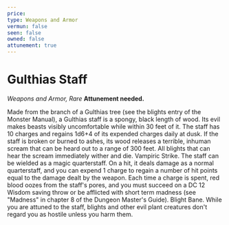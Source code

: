 ```yaml
---
price: 
type: Weapons and Armor
vermun: false
seen: false
owned: false
attunement: true
---
```

# Gulthias Staff

*Weapons and Armor, Rare* **Attunement needed.**

Made from the branch of a Gulthias tree (see the blights entry of the Monster Manual), a Gulthias staff is a spongy, black length of wood. Its evil makes beasts visibly uncomfortable while within 30 feet of it. The staff has 10 charges and regains 1d6+4 of its expended charges daily at dusk. If the staff is broken or burned to ashes, its wood releases a terrible, inhuman scream that can be heard out to a range of 300 feet. All blights that can hear the scream immediately wither and die. Vampiric Strike. The staff can be wielded as a magic quarterstaff. On a hit, it deals damage as a normal quarterstaff, and you can expend 1 charge to regain a number of hit points equal to the damage dealt by the weapon. Each time a charge is spent, red blood oozes from the staff's pores, and you must succeed on a DC 12 Wisdom saving throw or be afflicted with short term madness (see "Madness" in chapter 8 of the Dungeon Master's Guide). Blight Bane. While you are attuned to the staff, blights and other evil plant creatures don't regard you as hostile unless you harm them.